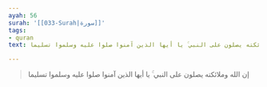 ```yaml
---
ayah: 56
surah: '[[033-Surah|سورة]]'
tags:
- quran
text: إن الله وملائكته يصلون على النبي ۚ يا أيها الذين آمنوا صلوا عليه وسلموا تسليما

---
```

> إن الله وملائكته يصلون على النبي ۚ يا أيها الذين آمنوا صلوا عليه وسلموا تسليما

